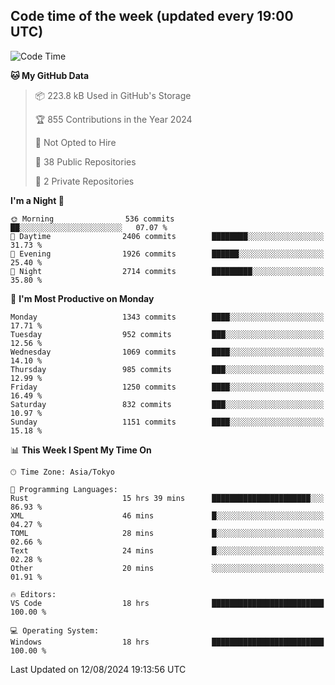 ## Code time of the week (updated every 19:00 UTC)

<!--START_SECTION:waka-->
![Code Time](http://img.shields.io/badge/Code%20Time-3%2C571%20hrs%2013%20mins-blue)

**🐱 My GitHub Data** 

> 📦 223.8 kB Used in GitHub's Storage 
 > 
> 🏆 855 Contributions in the Year 2024
 > 
> 🚫 Not Opted to Hire
 > 
> 📜 38 Public Repositories 
 > 
> 🔑 2 Private Repositories 
 > 
**I'm a Night 🦉** 

```text
🌞 Morning                536 commits         ██░░░░░░░░░░░░░░░░░░░░░░░   07.07 % 
🌆 Daytime                2406 commits        ████████░░░░░░░░░░░░░░░░░   31.73 % 
🌃 Evening                1926 commits        ██████░░░░░░░░░░░░░░░░░░░   25.40 % 
🌙 Night                  2714 commits        █████████░░░░░░░░░░░░░░░░   35.80 % 
```
📅 **I'm Most Productive on Monday** 

```text
Monday                   1343 commits        ████░░░░░░░░░░░░░░░░░░░░░   17.71 % 
Tuesday                  952 commits         ███░░░░░░░░░░░░░░░░░░░░░░   12.56 % 
Wednesday                1069 commits        ████░░░░░░░░░░░░░░░░░░░░░   14.10 % 
Thursday                 985 commits         ███░░░░░░░░░░░░░░░░░░░░░░   12.99 % 
Friday                   1250 commits        ████░░░░░░░░░░░░░░░░░░░░░   16.49 % 
Saturday                 832 commits         ███░░░░░░░░░░░░░░░░░░░░░░   10.97 % 
Sunday                   1151 commits        ████░░░░░░░░░░░░░░░░░░░░░   15.18 % 
```


📊 **This Week I Spent My Time On** 

```text
🕑︎ Time Zone: Asia/Tokyo

💬 Programming Languages: 
Rust                     15 hrs 39 mins      ██████████████████████░░░   86.93 % 
XML                      46 mins             █░░░░░░░░░░░░░░░░░░░░░░░░   04.27 % 
TOML                     28 mins             █░░░░░░░░░░░░░░░░░░░░░░░░   02.66 % 
Text                     24 mins             █░░░░░░░░░░░░░░░░░░░░░░░░   02.28 % 
Other                    20 mins             ░░░░░░░░░░░░░░░░░░░░░░░░░   01.91 % 

🔥 Editors: 
VS Code                  18 hrs              █████████████████████████   100.00 % 

💻 Operating System: 
Windows                  18 hrs              █████████████████████████   100.00 % 
```


 Last Updated on 12/08/2024 19:13:56 UTC
<!--END_SECTION:waka-->